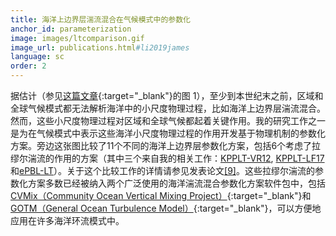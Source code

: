 ```yaml
---
title: 海洋上边界层湍流混合在气候模式中的参数化
anchor_id: parameterization
image: images/ltcomparison.gif
image_url: publications.html#li2019james
language: sc
order: 2
---
```


据估计（参见[这篇文章](https://www.semanticscholar.org/paper/Principles-and-advances-in-subgrid-modelling-for-Fox-Kemper-Bachman/947c0647d365b6b752e3e7b2a7cf055c32fc51e7){:target="_blank"}的图&nbsp;1），至少到本世纪末之前，区域和全球气候模式都无法解析海洋中的小尺度物理过程，比如海洋上边界层湍流混合。然而，这些小尺度物理过程对区域和全球气候都起着关键作用。我的研究工作之一是为在气候模式中表示这些海洋小尺度物理过程的作用开发基于物理机制的参数化方案。旁边这张图比较了11个不同的海洋上边界层参数化方案，包括6个考虑了拉缪尔湍流的作用的方案（其中三个来自我的相关工作：[KPPLT-VR12](publications.html#li2016ocemod), [KPPLT-LF17](publications.html#li2017jpo)和[ePBL-LT](publications.html#Reichl2019jpo)）。关于这个比较工作的详情请参见发表论文[[9]](publications.html#li2019james)。这些拉缪尔湍流的参数化方案多数已经被纳入两个广泛使用的海洋湍流混合参数化方案软件包中，包括[CVMix（Community Ocean Vertical Mixing Project）](http://cvmix.github.io){:target="_blank"}和[GOTM（General Ocean Turbulence Model）](https://gotm.net){:target="_blank"}，可以方便地应用在许多海洋环流模式中。

